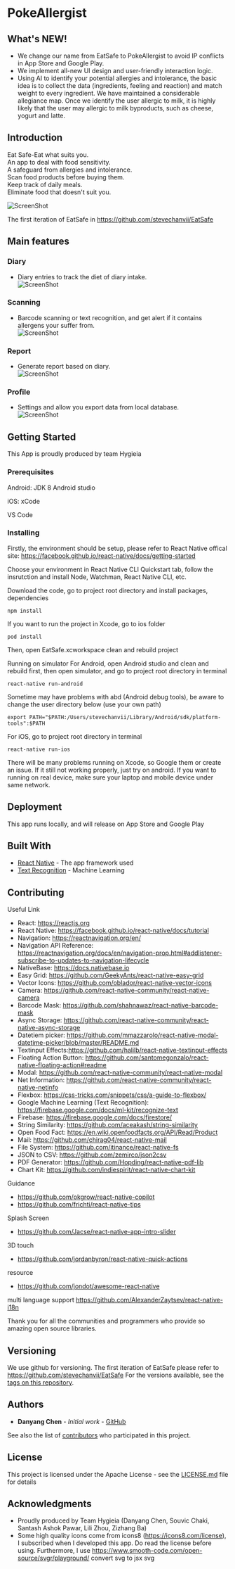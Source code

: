 # PokeAllergist

## What's NEW!
* We change our name from EatSafe to PokeAllergist to avoid IP conflicts in App Store and Google Play.
* We implement all-new UI design and user-friendly interaction logic.
* Using AI to identify your potential allergies and intolerance, the basic idea is to collect the data (ingredients, feeling and reaction) and match weight to every ingredient. We have maintained a considerable allegiance map. Once we identify the user allergic to milk, it is highly likely that the user may allergic to milk byproducts, such as cheese, yogurt and latte.

## Introduction
Eat Safe-Eat what suits you.  
An app to deal with food sensitivity.  
A safeguard from allergies and intolerance.  
Scan food products before buying them.  
Keep track of daily meals.  
Eliminate food that doesn't suit you.  

![ScreenShot](src/assets/screenshots/intro.jpg)

The first iteration of EatSafe in https://github.com/stevechanvii/EatSafe  

## Main features
### Diary
* Diary entries to track the diet of diary intake.  
![ScreenShot](src/assets/screenshots/diary.jpg)

### Scanning
* Barcode scanning or text recognition, and get alert if it contains allergens your suffer from.  
![ScreenShot](src/assets/screenshots/scanner.jpg)

### Report
* Generate report based on diary.  
![ScreenShot](src/assets/screenshots/report.jpg)

### Profile
* Settings and allow you export data from local database.  
![ScreenShot](src/assets/screenshots/profile.jpg)

## Getting Started

This App is proudly produced by team Hygieia

### Prerequisites

Android:
JDK 8
Android studio

iOS:
xCode

VS Code

### Installing

Firstly, the environment should be setup, please refer to React Native offical site: https://facebook.github.io/react-native/docs/getting-started

Choose your environment in React Native CLI Quickstart tab, follow the insrutction and install Node, Watchman, React Native CLI, etc.


Download the code, go to project root directory and install packages, dependencies
```
npm install
```

If you want to run the project in Xcode, go to ios folder
```
pod install
```
Then, open EatSafe.xcworkspace clean and rebuild project


Running on simulator
For Android, open Android studio and clean and rebuild first, then open simulator, and go to project root directory in terminal
```
react-native run-android
```

Sometime may have problems with abd (Android debug tools), be aware to change the user directory below (use your own path)
```
export PATH="$PATH:/Users/stevechanvii/Library/Android/sdk/platform-tools":$PATH
```

For iOS, go to project root directory in terminal
```
react-native run-ios
```

There will be many problems running on Xcode, so Google them or create an issue. If it still not working properly, just try on android. If you want to running on real device, make sure your laptop and mobile device under same network.

## Deployment

This app runs locally, and will release on App Store and Google Play

## Built With

* [React Native](https://facebook.github.io/react-native/docs/tutorial) - The app framework used
* [Text Recognition](https://firebase.google.com/docs/ml-kit/recognize-text) - Machine Learning

## Contributing

Useful Link
* React: https://reactjs.org
* React Native: https://facebook.github.io/react-native/docs/tutorial
* Navigation: https://reactnavigation.org/en/
* Navigation API Reference: https://reactnavigation.org/docs/en/navigation-prop.html#addlistener-subscribe-to-updates-to-navigation-lifecycle
* NativeBase: https://docs.nativebase.io
* Easy Grid: https://github.com/GeekyAnts/react-native-easy-grid
* Vector Icons: https://github.com/oblador/react-native-vector-icons
* Camera: https://github.com/react-native-community/react-native-camera
* Barcode Mask: https://github.com/shahnawaz/react-native-barcode-mask
* Async Storage: https://github.com/react-native-community/react-native-async-storage
* Datetiem picker: https://github.com/mmazzarolo/react-native-modal-datetime-picker/blob/master/README.md
* Textinput Effects:https://github.com/halilb/react-native-textinput-effects
* Floating Action Button: https://github.com/santomegonzalo/react-native-floating-action#readme
* Modal: https://github.com/react-native-community/react-native-modal
* Net Information: https://github.com/react-native-community/react-native-netinfo
* Flexbox: https://css-tricks.com/snippets/css/a-guide-to-flexbox/
* Google Machine Learning (Text Recognition): https://firebase.google.com/docs/ml-kit/recognize-text
* Firebase: https://firebase.google.com/docs/firestore/
* String Similarity: https://github.com/aceakash/string-similarity
* Open Food Fact: https://en.wiki.openfoodfacts.org/API/Read/Product
* Mail: https://github.com/chirag04/react-native-mail
* File System: https://github.com/itinance/react-native-fs
* JSON to CSV: https://github.com/zemirco/json2csv
* PDF Generator: https://github.com/Hopding/react-native-pdf-lib
* Chart Kit: https://github.com/indiespirit/react-native-chart-kit

Guidance
* https://github.com/okgrow/react-native-copilot
* https://github.com/frichti/react-native-tips

Splash Screen
* https://github.com/Jacse/react-native-app-intro-slider

3D touch
* https://github.com/jordanbyron/react-native-quick-actions

resource
* https://github.com/jondot/awesome-react-native

multi language support
https://github.com/AlexanderZaytsev/react-native-i18n


Thank you for all the communities and programmers who provide so amazing open source libraries. 

## Versioning

We use github for versioning. The first iteration of EatSafe please refer to https://github.com/stevechanvii/EatSafe For the versions available, see the [tags on this repository](https://github.com/stevechanvii/EatSafe-v2). 

## Authors

* **Danyang Chen** - *Initial work* - [GitHub](https://github.com/stevechanvii)

See also the list of [contributors](https://github.com/your/project/contributors) who participated in this project.

## License

This project is licensed under the Apache License - see the [LICENSE.md](LICENSE.md) file for details

## Acknowledgments

* Proudly produced by Team Hygieia (Danyang Chen, Souvic Chaki, Santash Ashok Pawar, Lili Zhou, Zizhang Ba)
* Some high quality icons come from icons8 (https://icons8.com/license), I subscribed when I developed this app. Do read the license before using. Furthermore, I use https://www.smooth-code.com/open-source/svgr/playground/ convert svg to jsx svg
